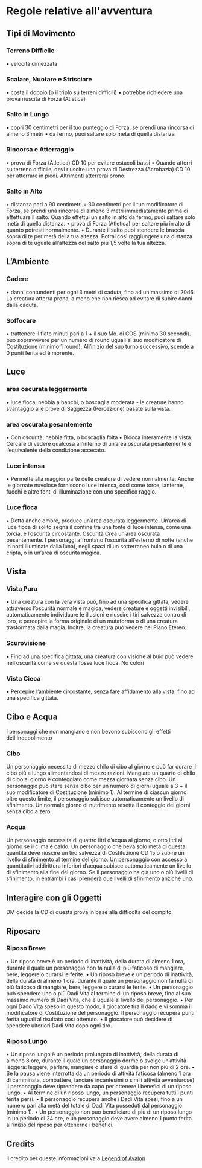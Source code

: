 # Regole relative all'avventura

## Tipi di Movimento

### Terreno Difficile

• velocità dimezzata

### Scalare, Nuotare e Strisciare

• costa il doppio (o il triplo su terreni difficili)
• potrebbe richiedere una prova riuscita di Forza (Atletica)

### Salto in Lungo

• copri 30 centimetri per il tuo punteggio di Forza, se prendi una rincorsa di almeno 3 metri
• da fermo, puoi saltare solo metà di quella distanza

### Rincorsa e Atterraggio

• prova di Forza (Atletica) CD 10 per evitare ostacoli bassi
• Quando atterri su terreno difficile, devi riuscire una prova di Destrezza (Acrobazia) CD 10 per atterrare in piedi. Altrimenti atterrerai prono.

### Salto in Alto

• distanza pari a 90 centimetri + 30 centimetri per il tuo modificatore di Forza, se prendi una rincorsa di almeno 3 metri immediatamente prima di effettuare il salto. Quando effettui un salto in alto da fermo, puoi saltare solo metà di quella distanza.
• prova di Forza (Atletica) per saltare più in alto di quanto potresti normalmente.
• Durante il salto puoi stendere le braccia sopra di te per metà della tua altezza. Potrai così raggiungere una distanza sopra di te uguale all’altezza del salto più 1,5 volte la tua altezza.

## L’Ambiente

### Cadere

• danni contundenti per ogni 3 metri di caduta, fino ad un massimo di 20d6. La creatura atterra prona, a meno che non riesca ad evitare di subire danni dalla caduta.

### Soffocare

• trattenere il fiato minuti pari a 1 + il suo Mo. di COS (minimo 30 secondi). può sopravvivere per un numero di round uguali al suo modificatore di Costituzione (minimo 1 round). All’inizio del suo turno successivo, scende a 0 punti ferita ed è morente.

## Luce

### area oscurata leggermente

• luce fioca, nebbia a banchi, o boscaglia moderata - le creature hanno svantaggio alle prove di Saggezza (Percezione) basate sulla vista.

### area oscurata pesantemente

• Con oscurità, nebbia fitta, o boscaglia folta
• Blocca interamente la vista. Cercare di vedere qualcosa all’interno di un’area oscurata pesantemente è l’equivalente della condizione accecato.

### Luce intensa

• Permette alla maggior parte delle creature di vedere normalmente. Anche le giornate nuvolose forniscono luce intensa, così come torce, lanterne, fuochi e altre fonti di illuminazione con uno specifico raggio.

### Luce fioca

• Detta anche ombre, produce un’area oscurata leggermente. Un’area di luce fioca di solito segna il confine tra una fonte di luce intensa, come una torcia, e l’oscurità circostante.
Oscurità
Crea un’area oscurata pesantemente. I personaggi affrontano l’oscurità all’esterno di notte (anche in notti illuminate dalla luna), negli spazi di un sotterraneo buio o di una cripta, o in un’area di oscurità magica.

## Vista

### Vista Pura

• Una creatura con la vera vista può, fino ad una specifica gittata, vedere attraverso l’oscurità normale e magica, vedere creature e oggetti invisibili, automaticamente individuare le illusioni e riuscire i tiri salvezza contro di loro, e percepire la forma originale di un mutaforma o di una creatura trasformata dalla magia. Inoltre, la creatura può vedere nel Piano Etereo.

### Scurovisione

• Fino ad una specifica gittata, una creatura con visione al buio può vedere nell’oscurità come se questa fosse luce fioca. No colori

### Vista Cieca

• Percepire l’ambiente circostante, senza fare affidamento alla vista, fino ad una specifica gittata.

## Cibo e Acqua

I personaggi che non mangiano e non bevono subiscono gli effetti dell'indebolimento

### Cibo

Un personaggio necessita di mezzo chilo di cibo al giorno e può far durare il cibo più a lungo alimentandosi di mezze razioni. Mangiare un quarto di chilo di cibo al giorno è conteggiato come mezza giornata senza cibo. Un personaggio può stare senza cibo per un numero di giorni uguale a 3 + il suo modificatore di Costituzione (minimo 1). Al termine di ciascun giorno oltre questo limite, il personaggio subisce automaticamente un livello di sfinimento. Un normale giorno di nutrimento resetta il conteggio dei giorni senza cibo a zero.

### Acqua

Un personaggio necessita di quattro litri d’acqua al giorno, o otto litri al giorno se il clima è caldo. Un personaggio che beva solo metà di questa quantità deve riuscire un tiro salvezza di Costituzione CD 15 o subire un livello di sfinimento al termine del giorno. Un personaggio con accesso a quantitativi addirittura inferiori d’acqua subisce automaticamente un livello di sfinimento alla fine del giorno. Se il personaggio ha già uno o più livelli di sfinimento, in entrambi i casi prenderà due livelli di sfinimento anziché uno.

## Interagire con gli Oggetti

DM decide la CD di questa prova in base alla difficoltà del compito.

## Riposare

### Riposo Breve

• Un riposo breve è un periodo di inattività, della durata di almeno 1 ora, durante il quale un personaggio non fa nulla di più faticoso di mangiare, bere, leggere o curarsi le ferite.
• Un riposo breve è un periodo di inattività, della durata di almeno 1 ora, durante il quale un personaggio non fa nulla di più faticoso di mangiare, bere, leggere o curarsi le ferite.
• Un personaggio può spendere uno o più Dadi Vita al termine di un riposo breve, fino al suo massimo numero di Dadi Vita, che è uguale al livello del personaggio.
• Per ogni Dado Vita speso in questo modo, il giocatore tira il dado e vi somma il modificatore di Costituzione del personaggio. Il personaggio recupera punti ferita uguali al risultato così ottenuto.
• Il giocatore può decidere di spendere ulteriori Dadi Vita dopo ogni tiro.

### Riposo Lungo

• Un riposo lungo è un periodo prolungato di inattività, della durata di almeno 8 ore, durante il quale un personaggio dorme o svolge un’attività leggera: leggere, parlare, mangiare o stare di guardia per non più di 2 ore.
• Se la pausa viene interrotta da un periodo di attività faticosa (almeno 1 ora di camminata, combattere, lanciare incantesimi o simili attività avventurose) il personaggio deve riprendere da capo per ottenere i benefici di un riposo lungo.
• Al termine di un riposo lungo, un personaggio recupera tutti i punti ferita persi.
• Il personaggio recupera anche i Dadi Vita spesi, fino a un numero pari alla metà del totale di Dadi Vita posseduti dal personaggio (minimo 1).
• Un personaggio non può beneficiare di più di un riposo lungo in un periodo di 24 ore, e un personaggio deve avere almeno 1 punto ferita all’inizio del riposo per ottenerne i benefici.

## <b> Credits </b>

Il credito per queste informazioni va a [Legend of Avalon](https://legendofavalon.forumfree.it/?t=77658606)